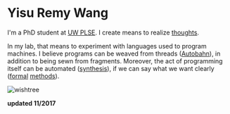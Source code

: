 Yisu Remy Wang
=========

I'm a PhD student at [UW PLSE](http://uwplse.org/). I create means to
realize [thoughts](http://dissonance.remywang.me).

In my lab, that means to experiment with languages used to program machines. I
believe programs can be weaved from threads
([Autobahn](https://doi.org/10.1145/2976002.2976009)), in addition to being sewn
from fragments. Moreover, the act of programming itself can be automated
([synthesis](http://metalift.uwplse.org)), if we can say what we want clearly
([formal](http://privacytools.seas.harvard.edu/files/privacytools/files/remy-final-paper.pdf) [methods](DPEC.pdf)).

![wishtree][1]

[1]: wishtree.jpg

**updated 11/2017**
